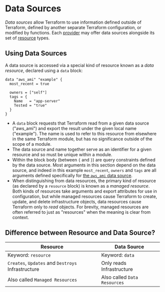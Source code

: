 # Data Sources
_Data sources_ allow Terraform to use information defined outside of Terraform, defined by another separate Terraform configuration, or modified by functions. Each [provider](https://developer.hashicorp.com/terraform/language/providers) may offer data sources alongside its set of [resource](https://developer.hashicorp.com/terraform/language/resources) types.

## Using Data Sources

A data source is accessed via a special kind of resource known as a _data resource_, declared using a `data` block:

```hcl
data "aws_ami" "example" {
  most_recent = true

  owners = ["self"]
  tags = {
    Name   = "app-server"
    Tested = "true"
  }
}
```

- A `data` block requests that Terraform read from a given data source ("aws_ami") and export the result under the given local name ("example"). The name is used to refer to this resource from elsewhere in the same Terraform module, but has no significance outside of the scope of a module.
- The data source and name together serve as an identifier for a given resource and so must be unique within a module.
- Within the block body (between `{` and `}`) are query constraints defined by the data source. Most arguments in this section depend on the data source, and indeed in this example `most_recent`, `owners` and `tags` are all arguments defined specifically for [the `aws_ami` data source](https://registry.terraform.io/providers/hashicorp/aws/latest/docs/data-sources/ami).
- When distinguishing from data resources, the primary kind of resource (as declared by a `resource` block) is known as a _managed resource_. Both kinds of resources take arguments and export attributes for use in configuration, but while managed resources cause Terraform to create, update, and delete infrastructure objects, data resources cause Terraform only to _read_ objects. For brevity, managed resources are often referred to just as "resources" when the meaning is clear from context.


## Difference between Resource and Data Source?
| Resource                                           | Data Source                  |
| -------------------------------------------------- | ---------------------------- |
| Keyword: `resource`                                | Keyword: `data`              |
| `Creates`, `Updates` and `Destroys` Infrastructure | Only reads Infrastructure    |
| Also called `Managed Resources`                    | Also called `Data Resources` |                                                   |                              |
